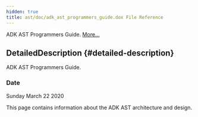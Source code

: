 ```yaml
---
hidden: true
title: ast/doc/adk_ast_programmers_guide.dox File Reference
---
```


ADK AST Programmers Guide. [More\...](#details)

## DetailedDescription {#detailed-description}

ADK AST Programmers Guide.

### Date

Sunday March 22 2020

This page contains information about the ADK AST architecture and design.
